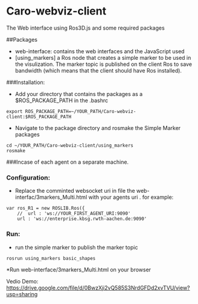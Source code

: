 # Caro-webviz-client
The Web interface using Ros3D.js and some required packages

##Packages
* web-interface: contains the web interfaces and the JavaScript used
* [using_markers] a Ros node that creates a simple marker to be used in the visulization. The marker topic is published on the client Ros to save bandwidth (which means that the client should have Ros installed).

###Installation:
* Add your directory that contains the packages as a $ROS_PACKAGE_PATH in the .bashrc
```
export ROS_PACKAGE_PATH=~/YOUR_PATH/Caro-webviz-client:$ROS_PACKAGE_PATH
```

* Navigate to the package directory and rosmake the Simple Marker packages 
```
cd ~/YOUR_PATH/Caro-webviz-client/using_markers
rosmake
```

###Incase of each agent on a separate machine.

### Configuration:
* Replace the comminted websocket uri in file the web-interfac/3markers_Multi.html with your agents uri
. for example:
```
var ros_R1 = new ROSLIB.Ros({
    //  url : 'ws://YOUR_FIRST_AGENT_URI:9090'
    url : 'ws://enterprise.kbsg.rwth-aachen.de:9090'

```


### Run:
* run the simple marker to publish the marker topic
```
rosrun using_markers basic_shapes
```

*Run web-interface/3markers_Multi.html on your browser



Vedio Demo:
https://drive.google.com/file/d/0BwzXji2vQ585S3NrdGFDd2xvTVU/view?usp=sharing


